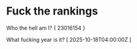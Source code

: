 # Fuck the rankings

Who the hell am I?
{ 23016154 }

What fucking year is it?
[ 2025-10-18T04:00:00Z ]
